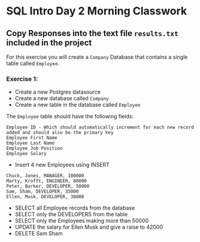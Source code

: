 # SQL Intro Day 2 Morning Classwork


## Copy Responses into the text file ```results.txt``` included in the project

For this exercise you will create a ```Company``` Database that contains a single table called ```Employee```.

### Exercise 1:
* Create a new Postgres datasource
* Create a new database called ```Company```
* Create a new table in the database called ```Employee```

The ```Employee``` table should have the following fields:

```
Employee ID - Which should automatically increment for each new record added and should also be the primary key
Employee First Name
Employee Last Name
Employee Job Position 
Employee Salary
```

* Insert 4 new Employees using INSERT
```
Chuck, Jones, MANAGER, 100000
Marty, Krofft, ENGINEER, 80000
Peter, Barker, DEVELOPER, 50000
Sam, Sham, DEVELOPER, 35000
Ellen, Musk, DEVELOPER, 38000
```
* SELECT all Employee records from the database
* SELECT only the DEVELOPERS from the table
* SELECT only the Employees making more than 50000
* UPDATE the salary for Ellen Musk and give a raise to 42000
* DELETE  Sam Sham



